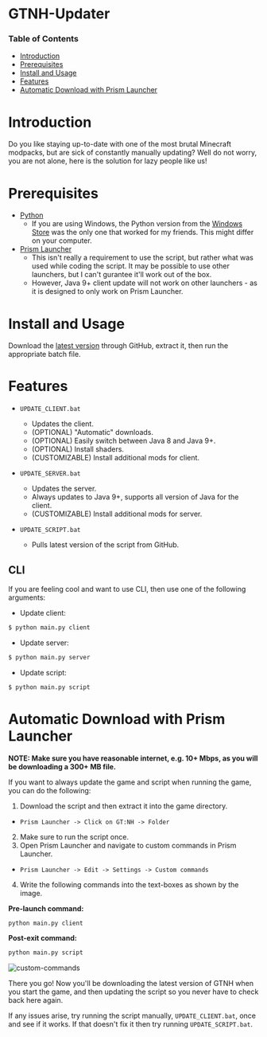 # GTNH-Updater

### Table of Contents
- [Introduction](#introduction)
- [Prerequisites](#prerequisites)
- [Install and Usage](#install-and-usage)
- [Features](#features)
- [Automatic Download with Prism Launcher](#automatic-download-with-prism-launcher)

# Introduction

Do you like staying up-to-date with one of the most brutal Minecraft modpacks, but are sick of constantly manually updating? Well do not worry, you are not alone, here is the solution for lazy people like us!

# Prerequisites

- [Python](https://www.python.org/)
  - If you are using Windows, the Python version from the [Windows Store](https://apps.microsoft.com/store/detail/python-310/9PJPW5LDXLZ5) was the only one that worked for my friends. This might differ on your computer.
- [Prism Launcher](https://prismlauncher.org/)
  - This isn't really a requirement to use the script, but rather what was used while coding the script. It may be possible to use other launchers, but I can't gurantee it'll work out of the box. 
  - However, Java 9+ client update will not work on other launchers - as it is designed to only work on Prism Launcher.

# Install and Usage
Download the [latest version](https://github.com/FlySlime/GTNH-Updater/archive/refs/heads/main.zip) through GitHub, extract it, then run the appropriate batch file.

# Features
- ``UPDATE_CLIENT.bat``
  - Updates the client.
  - (OPTIONAL) "Automatic" downloads.
  - (OPTIONAL) Easily switch between Java 8 and Java 9+.
  - (OPTIONAL) Install shaders.
  - (CUSTOMIZABLE) Install additional mods for client.

- ``UPDATE_SERVER.bat``
  - Updates the server.
  - Always updates to Java 9+, supports all version of Java for the client.
  - (CUSTOMIZABLE) Install additional mods for server.

- ``UPDATE_SCRIPT.bat``
  - Pulls latest version of the script from GitHub.

## CLI
If you are feeling cool and want to use CLI, then use one of the following arguments:

- Update client:
```sh
$ python main.py client
```

- Update server:
```sh
$ python main.py server
```

- Update script:
```sh
$ python main.py script
```

# Automatic Download with Prism Launcher
**NOTE: Make sure you have reasonable internet, e.g. 10+ Mbps, as you will be downloading a 300+ MB file.**

If you want to always update the game and script when running the game, you can do the following:

1. Download the script and then extract it into the game directory.
  - ``Prism Launcher -> Click on GT:NH -> Folder``
2. Make sure to run the script once.
3. Open Prism Launcher and navigate to custom commands in Prism Launcher.
  - ``Prism Launcher -> Edit -> Settings -> Custom commands`` 
4. Write the following commands into the text-boxes as shown by the image.

**Pre-launch command:**
```sh
python main.py client
```

**Post-exit command:**
```sh
python main.py script
```

![custom-commands](https://i.imgur.com/FbTJ6zq.png)

There you go! Now you'll be downloading the latest version of GTNH when you start the game, and then updating the script so you never have to check back here again.

If any issues arise, try running the script manually, `UPDATE_CLIENT.bat`, once and see if it works. If that doesn't fix it then try running `UPDATE_SCRIPT.bat`.
